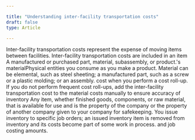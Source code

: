 ```yaml
---

title: "Understanding inter-facility transportation costs"
draft: false
type: Article

---
```


Inter-facility transportation costs represent the expense of moving items between facilities. Inter-facility transportation costs are included in an item A manufactured or purchased part, material, subassembly, or product.'s materialPhysical entities you consume as you make a product. Material can be elemental, such as steel sheeting; a manufactured part, such as a screw or a plastic molding; or an assembly. cost when you perform a cost roll-up. If you do not perform frequent cost roll-ups, add the inter-facility transportation cost to the material costs manually to ensure accuracy of inventory Any item, whether finished goods, components, or raw material, that is available for use and is the property of the company or the property of another company given to your company for safekeeping. You issue inventory to specific job orders; an issued inventory item is removed from inventory and its costs become part of some work in process. and job costing amounts.

​